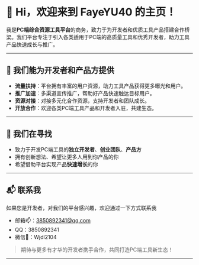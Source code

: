 # 👋 Hi，欢迎来到 FayeYU40 的主页！

我是**PC端综合资源工具平台**的商务，致力于为开发者和优质工具产品搭建合作桥梁。我们平台专注于引入各类适用于PC端的高质量工具和优秀开发者，助力工具产品快速成长与推广。

---

## 🌟 我们能为开发者和产品方提供

- **流量扶持**：平台拥有丰富的用户资源，助力工具产品获得更多曝光和用户。
- **推广加速**：多渠道宣传推广，帮助好产品快速触达目标用户。
- **资源对接**：对接多元化合作资源，支持开发者和团队成长。
- **开放合作**：欢迎各类PC端工具产品和开发者入驻，共建生态。

---

## 🤝 我们在寻找

- 致力于开发PC端工具的**独立开发者**、**创业团队**、**产品方**  
- 拥有创新想法、希望让更多人用到你产品的你  
- 希望借助平台实现产品**快速增长**的你

---

## 📬 联系我

如果您是开发者，对我们的平台感兴趣，欢迎通过一下方式联系我
- 邮箱📫：3850892341@qq.com 
- QQ：3850892341
- 微信📧：Wjdl2104



> 期待与更多有才华的开发者携手合作，共同打造PC端工具新生态！

---

<!--

<!---
FayeYU40/FayeYU40 is a ✨ special ✨ repository because its `README.md` (this file) appears on your GitHub profile.
You can click the Preview link to take a look at your changes.
--->
